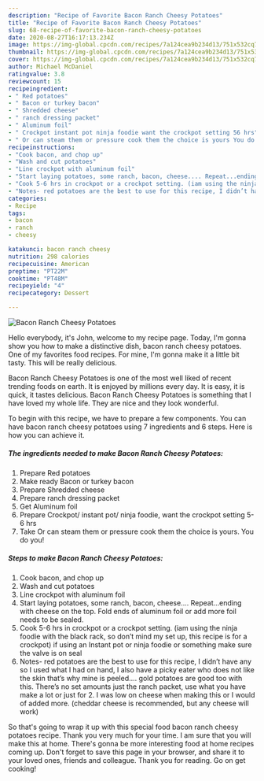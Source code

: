 ```yaml
---
description: "Recipe of Favorite Bacon Ranch Cheesy Potatoes"
title: "Recipe of Favorite Bacon Ranch Cheesy Potatoes"
slug: 68-recipe-of-favorite-bacon-ranch-cheesy-potatoes
date: 2020-08-27T16:17:13.234Z
image: https://img-global.cpcdn.com/recipes/7a124cea9b234d13/751x532cq70/bacon-ranch-cheesy-potatoes-recipe-main-photo.jpg
thumbnail: https://img-global.cpcdn.com/recipes/7a124cea9b234d13/751x532cq70/bacon-ranch-cheesy-potatoes-recipe-main-photo.jpg
cover: https://img-global.cpcdn.com/recipes/7a124cea9b234d13/751x532cq70/bacon-ranch-cheesy-potatoes-recipe-main-photo.jpg
author: Michael McDaniel
ratingvalue: 3.8
reviewcount: 15
recipeingredient:
- " Red potatoes"
- " Bacon or turkey bacon"
- " Shredded cheese"
- " ranch dressing packet"
- " Aluminum foil"
- " Crockpot instant pot ninja foodie want the crockpot setting 56 hrs"
- " Or can steam them or pressure cook them the choice is yours You do you"
recipeinstructions:
- "Cook bacon, and chop up"
- "Wash and cut potatoes"
- "Line crockpot with aluminum foil"
- "Start laying potatoes, some ranch, bacon, cheese.... Repeat...ending with cheese on the top. Fold ends of aluminum foil or add more foil needs to be sealed."
- "Cook 5-6 hrs in crockpot or a crockpot setting. (iam using the ninja foodie with the black rack, so don’t mind my set up, this recipe is for a crockpot) if using an Instant pot or ninja foodie or something make sure the valve is on seal"
- "Notes- red potatoes are the best to use for this recipe, I didn’t have any so I used what I had on hand, I also have a picky eater who does not like the skin that’s why mine is peeled.... gold potatoes are good too with this. There’s no set amounts just the ranch packet, use what you have make a lot or just for 2. I was low on cheese when making this or I would of added more. (cheddar cheese is recommended, but any cheese will work)"
categories:
- Recipe
tags:
- bacon
- ranch
- cheesy

katakunci: bacon ranch cheesy 
nutrition: 298 calories
recipecuisine: American
preptime: "PT22M"
cooktime: "PT48M"
recipeyield: "4"
recipecategory: Dessert

---
```



![Bacon Ranch Cheesy Potatoes](https://img-global.cpcdn.com/recipes/7a124cea9b234d13/751x532cq70/bacon-ranch-cheesy-potatoes-recipe-main-photo.jpg)

Hello everybody, it's John, welcome to my recipe page. Today, I'm gonna show you how to make a distinctive dish, bacon ranch cheesy potatoes. One of my favorites food recipes. For mine, I'm gonna make it a little bit tasty. This will be really delicious.

Bacon Ranch Cheesy Potatoes is one of the most well liked of recent trending foods on earth. It is enjoyed by millions every day. It is easy, it is quick, it tastes delicious. Bacon Ranch Cheesy Potatoes is something that I have loved my whole life. They are nice and they look wonderful.




To begin with this recipe, we have to prepare a few components. You can have bacon ranch cheesy potatoes using 7 ingredients and 6 steps. Here is how you can achieve it.

<!--inarticleads1-->

##### The ingredients needed to make Bacon Ranch Cheesy Potatoes:

1. Prepare  Red potatoes
1. Make ready  Bacon or turkey bacon
1. Prepare  Shredded cheese
1. Prepare  ranch dressing packet
1. Get  Aluminum foil
1. Prepare  Crockpot/ instant pot/ ninja foodie, want the crockpot setting 5-6 hrs
1. Take  Or can steam them or pressure cook them the choice is yours. You do you!




<!--inarticleads2-->

##### Steps to make Bacon Ranch Cheesy Potatoes:

1. Cook bacon, and chop up
1. Wash and cut potatoes
1. Line crockpot with aluminum foil
1. Start laying potatoes, some ranch, bacon, cheese.... Repeat...ending with cheese on the top. Fold ends of aluminum foil or add more foil needs to be sealed.
1. Cook 5-6 hrs in crockpot or a crockpot setting. (iam using the ninja foodie with the black rack, so don’t mind my set up, this recipe is for a crockpot) if using an Instant pot or ninja foodie or something make sure the valve is on seal
1. Notes- red potatoes are the best to use for this recipe, I didn’t have any so I used what I had on hand, I also have a picky eater who does not like the skin that’s why mine is peeled.... gold potatoes are good too with this. There’s no set amounts just the ranch packet, use what you have make a lot or just for 2. I was low on cheese when making this or I would of added more. (cheddar cheese is recommended, but any cheese will work)




So that's going to wrap it up with this special food bacon ranch cheesy potatoes recipe. Thank you very much for your time. I am sure that you will make this at home. There's gonna be more interesting food at home recipes coming up. Don't forget to save this page in your browser, and share it to your loved ones, friends and colleague. Thank you for reading. Go on get cooking!
